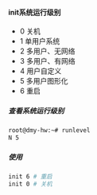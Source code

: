 #### init系统运行级别
- 0 关机
- 1 单用户系统
- 2 多用户、无网络
- 3 多用户、有网络
- 4 用户自定义
- 5 多用户图形化
- 6 重启

##### 查看系统运行级别
```bash
root@dmy-hw:~# runlevel
N 5
```

##### 使用
```bash
init 6 # 重启
init 0 # 关机
```


